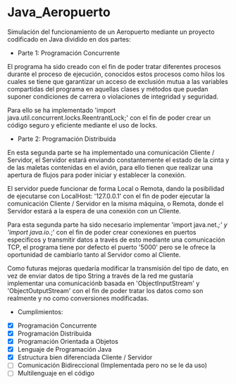 # Java_Aeropuerto

Simulación del funcionamiento de un Aeropuerto mediante un proyecto codificado en Java dividido en dos partes:

- Parte 1: Programación Concurrente

El programa ha sido creado con el fin de poder tratar diferentes procesos durante el proceso de ejecución, conocidos estos procesos como hilos los cuales se tiene que garantizar un acceso de exclusión mutua a las variables compartidas del programa en aquellas clases y métodos que puedan suponer condiciones de carrera o violaciones de integridad y seguridad.

Para ello se ha implementado 'import java.util.concurrent.locks.ReentrantLock;' con el fin de poder crear un código seguro y eficiente mediante el uso de locks.


- Parte 2: Programación Distribuida

En esta segunda parte se ha implementado una comunicación Cliente / Servidor, el Servidor estará enviando constantemente el estado de la cinta y de las maletas contenidas en el avión, para ello tienen que realizar una apertura de flujos para poder iniciar y establecer la conexión.

El servidor puede funcionar de forma Local o Remota, dando la posibilidad de ejecutarse con LocalHost: '127.0.0.1' con el fin de poder ejecutar la comunicación Cliente / Servidor en la misma máquina, o Remota, donde el Servidor estará a la espera de una conexión con un Cliente.

Para esta segunda parte ha sido necesario implementar 'import java.net.*;'  y 'import java.io.*;' con el fin de poder crear conexiones en puertos especificos y transmitir datos a través de esto mediante una comunicación TCP, el programa tiene por defecto el puerto '5000' pero se le ofrece la oportunidad de cambiarlo tanto al Servidor como al Cliente.

Como futuras mejoras quedaría modificar la transmisión del tipo de dato, en vez de enviar datos de tipo String a través de la red me gustaría implementar una comunicaciónb basada en 'ObjectInputStream' y 'ObjectOutputStream' con el fin de poder tratar los datos como son realmente y no como conversiones modificadas.

- Cumplimientos:
- [x] Programación Concurrente
- [x] Programación Distribuida
- [x] Programación Orientada a Objetos
- [x] Lenguaje de Programación Java
- [x] Estructura bien diferenciada Cliente / Servidor
- [ ] Comunicación Bidireccional (Implementada pero no se le da uso)
- [ ] Multilenguaje en el código
